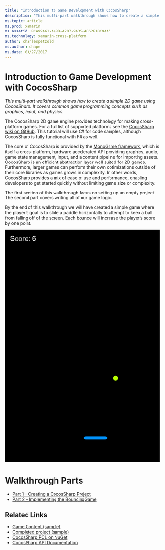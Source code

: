 ```yaml
---
title: "Introduction to Game Development with CocosSharp"
description: "This multi-part walkthrough shows how to create a simple 2D game using CocosSharp. It covers common game programming concepts such as graphics, input, and physics."
ms.topic: article
ms.prod: xamarin
ms.assetid: BCA99A61-A48D-4207-9A35-4C62F10C9AA5
ms.technology: xamarin-cross-platform
author: charlespetzold
ms.author: chape
ms.date: 03/27/2017
---
```


# Introduction to Game Development with CocosSharp

_This multi-part walkthrough shows how to create a simple 2D game using CocosSharp. It covers common game programming concepts such as graphics, input, and physics._

The CocosSharp 2D game engine provides technology for making cross-platform games. For a full list of supported platforms see the [CocosSharp wiki on GitHub](https://github.com/mono/CocosSharp/wiki). This tutorial will use C# for code samples, although CocosSharp is fully functional with F# as well.

The core of CocosSharp is provided by the [MonoGame framework](http://www.monogame.net/), which is itself a cross-platform, hardware accelerated API providing graphics, audio, game state management, input, and a content pipeline for importing assets. CocosSharp is an efficient abstraction layer well suited for 2D games. Furthermore, larger games can perform their own optimizations outside of their core libraries as games grows in complexity. In other words, CocosSharp provides a mix of ease of use and performance, enabling developers to get started quickly without limiting game size or complexity.

The first section of this walkthrough focus on setting up an empty project.  The second part covers writing all of our game logic. 

By the end of this walkthrough we will have created a simple game where the player’s goal is to slide a paddle horizontally to attempt to keep a ball from falling off of the screen. Each bounce will increase the player’s score by one point.

![](images/image1.png "Each bounce will increase the player’s score by one point")

# Walkthrough Parts

* [Part 1 – Creating a CocosSharp Project](~/graphics-games/cocossharp/first-game/part1.md)
* [Part 2 – Implementing the BouncingGame](~/graphics-games/cocossharp/first-game/part2.md)

## Related Links

- [Game Content (sample)](https://github.com/xamarin/mobile-samples/blob/master/BouncingGame/Resources/Content.zip?raw=true)
- [Completed project (sample)](https://developer.xamarin.com/samples/mobile/BouncingGame/)
- [CocosSharp PCL on NuGet](http://www.nuget.org/packages/CocosSharp.PCL.Shared/)
- [CocosSharp API Documentation](https://developer.xamarin.com/api/namespace/CocosSharp/)
